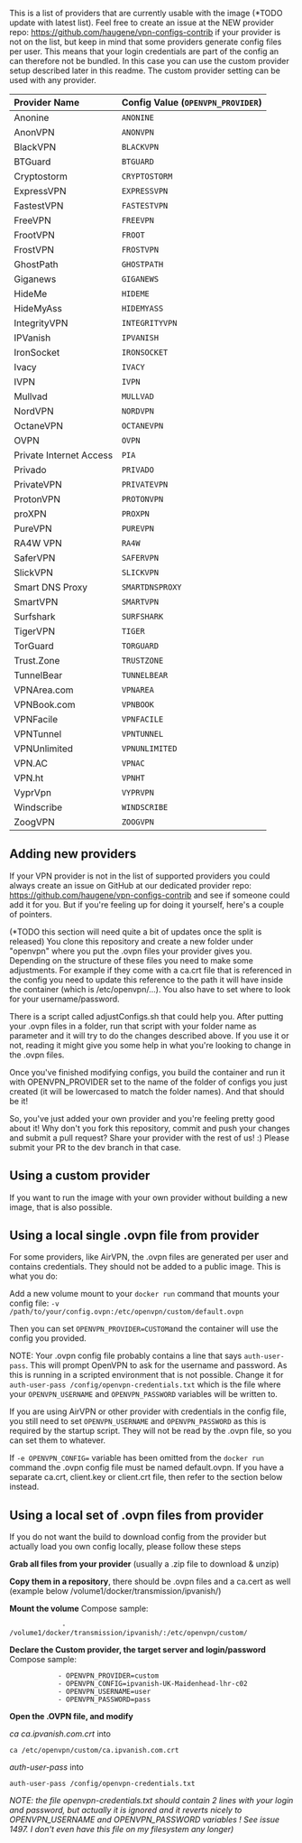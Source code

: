 This is a list of providers that are currently usable with the image (*TODO update with latest list). Feel free to create an issue at the NEW provider repo: https://github.com/haugene/vpn-configs-contrib if your provider is not on the list, but keep in mind that some providers generate config files per user. This means that your login credentials are part of the config an can therefore not be bundled. In this case you can use the custom provider setup described later in this readme. The custom provider setting can be used with any provider.

| Provider Name           | Config Value (`OPENVPN_PROVIDER`) |
| :---------------------- | :-------------------------------- |
| Anonine                 | `ANONINE`                         |
| AnonVPN                 | `ANONVPN`                         |
| BlackVPN                | `BLACKVPN`                        |
| BTGuard                 | `BTGUARD`                         |
| Cryptostorm             | `CRYPTOSTORM`                     |
| ExpressVPN              | `EXPRESSVPN`                      |
| FastestVPN              | `FASTESTVPN`                      |
| FreeVPN                 | `FREEVPN`                         |
| FrootVPN                | `FROOT`                           |
| FrostVPN                | `FROSTVPN`                        |
| GhostPath               | `GHOSTPATH`                       |
| Giganews                | `GIGANEWS`                        |
| HideMe                  | `HIDEME`                          |
| HideMyAss               | `HIDEMYASS`                       |
| IntegrityVPN            | `INTEGRITYVPN`                    |
| IPVanish                | `IPVANISH`                        |
| IronSocket              | `IRONSOCKET`                      |
| Ivacy                   | `IVACY`                           |
| IVPN                    | `IVPN`                            |
| Mullvad                 | `MULLVAD`                         |
| NordVPN                 | `NORDVPN`                         |
| OctaneVPN               | `OCTANEVPN`                       |
| OVPN                    | `OVPN`                            |
| Private Internet Access | `PIA`                             |
| Privado                 | `PRIVADO`                         |
| PrivateVPN              | `PRIVATEVPN`                      |
| ProtonVPN               | `PROTONVPN`                       |
| proXPN                  | `PROXPN`                          |
| PureVPN                 | `PUREVPN`                         |
| RA4W VPN                | `RA4W`                            |
| SaferVPN                | `SAFERVPN`                        |
| SlickVPN                | `SLICKVPN`                        |
| Smart DNS Proxy         | `SMARTDNSPROXY`                   |
| SmartVPN                | `SMARTVPN`                        |
| Surfshark               | `SURFSHARK`                       |
| TigerVPN                | `TIGER`                           |
| TorGuard                | `TORGUARD`                        |
| Trust.Zone              | `TRUSTZONE`                       |
| TunnelBear              | `TUNNELBEAR`                      |
| VPNArea.com             | `VPNAREA`                         |
| VPNBook.com             | `VPNBOOK`                         |
| VPNFacile               | `VPNFACILE`                       |
| VPNTunnel               | `VPNTUNNEL`                       |
| VPNUnlimited            | `VPNUNLIMITED`                    |
| VPN.AC                  | `VPNAC`                           |
| VPN.ht                  | `VPNHT`                           |
| VyprVpn                 | `VYPRVPN`                         |
| Windscribe              | `WINDSCRIBE`                      |
| ZoogVPN                 | `ZOOGVPN`                         |

## Adding new providers
If your VPN provider is not in the list of supported providers you could always create an issue on GitHub at our dedicated provider repo: https://github.com/haugene/vpn-configs-contrib and see if someone could add it for you. But if you're feeling up for doing it yourself, here's a couple of pointers.

(*TODO this section will need quite a bit of updates once the split is released)
You clone this repository and create a new folder under "openvpn" where you put the .ovpn files your provider gives you. Depending on the structure of these files you need to make some adjustments. For example if they come with a ca.crt file that is referenced in the config you need to update this reference to the path it will have inside the container (which is /etc/openvpn/...). You also have to set where to look for your username/password.

There is a script called adjustConfigs.sh that could help you. After putting your .ovpn files in a folder, run that script with your folder name as parameter and it will try to do the changes described above. If you use it or not, reading it might give you some help in what you're looking to change in the .ovpn files.

Once you've finished modifying configs, you build the container and run it with OPENVPN_PROVIDER set to the name of the folder of configs you just created (it will be lowercased to match the folder names). And that should be it!

So, you've just added your own provider and you're feeling pretty good about it! Why don't you fork this repository, commit and push your changes and submit a pull request? Share your provider with the rest of us! :) Please submit your PR to the dev branch in that case.

## Using a custom provider
If you want to run the image with your own provider without building a new image, that is also possible. 

## Using a local single .ovpn file from provider
For some providers, like AirVPN, the .ovpn files are generated per user and contains credentials. 
They should not be added to a public image. This is what you do:

Add a new volume mount to your `docker run` command that mounts your config file:
`-v /path/to/your/config.ovpn:/etc/openvpn/custom/default.ovpn`

Then you can set `OPENVPN_PROVIDER=CUSTOM`and the container will use the config you provided.

NOTE: Your .ovpn config file probably contains a line that says `auth-user-pass`. This will prompt OpenVPN to ask for the
username and password. As this is running in a scripted environment that is not possible. Change it for `auth-user-pass /config/openvpn-credentials.txt`
which is the file where your `OPENVPN_USERNAME` and `OPENVPN_PASSWORD` variables will be written to.

If you are using AirVPN or other provider with credentials in the config file, you still need
to set `OPENVPN_USERNAME` and `OPENVPN_PASSWORD` as this is required by the startup script.
They will not be read by the .ovpn file, so you can set them to whatever.

If `-e OPENVPN_CONFIG=` variable has been omitted from the `docker run` command the .ovpn config file must be named default.ovpn.
If you have a separate ca.crt, client.key or client.crt file, then refer to the section below instead.


## Using a local set of .ovpn files from provider
If you do not want the build to download config from the provider but actually load you own config locally, please follow these steps

**Grab all files from your provider** (usually a .zip file to download & unzip)

**Copy them in a repository**, there should be .ovpn files and a ca.cert as well (example below /volume1/docker/transmission/ipvanish/)

**Mount the volume**
Compose sample:
```
             - /volume1/docker/transmission/ipvanish/:/etc/openvpn/custom/
```
**Declare the Custom provider, the target server and login/password**
Compose sample:
```
            - OPENVPN_PROVIDER=custom
            - OPENVPN_CONFIG=ipvanish-UK-Maidenhead-lhr-c02
            - OPENVPN_USERNAME=user
            - OPENVPN_PASSWORD=pass
```

**Open the .OVPN file, and modify**

_ca ca.ipvanish.com.crt_
into
```
ca /etc/openvpn/custom/ca.ipvanish.com.crt
```
_auth-user-pass_
into
```
auth-user-pass /config/openvpn-credentials.txt
```

_NOTE: the file openvpn-credentials.txt should contain 2 lines with your login and password, but actually it is ignored and it reverts nicely to OPENVPN_USERNAME and OPENVPN_PASSWORD variables ! See issue 1497. I don't even have this file on my filesystem any longer)_
